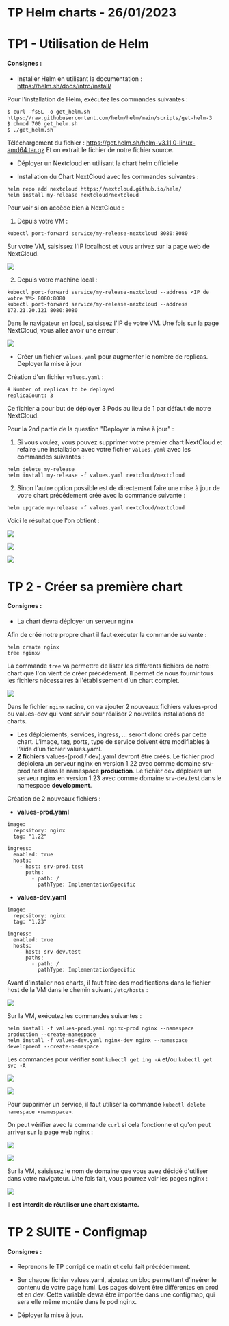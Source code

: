 # TP Helm charts - 26/01/2023
# TP1 - Utilisation de Helm

#### Consignes : 

+ Installer Helm en utilisant la documentation : https://helm.sh/docs/intro/install/

Pour l'installation de Helm, exécutez les commandes suivantes :

```shell
$ curl -fsSL -o get_helm.sh https://raw.githubusercontent.com/helm/helm/main/scripts/get-helm-3
$ chmod 700 get_helm.sh
$ ./get_helm.sh
```
Téléchargement du fichier : https://get.helm.sh/helm-v3.11.0-linux-amd64.tar.gz
Et on extrait le fichier de notre fichier source.

+ Déployer un Nextcloud en utilisant la chart helm officielle

+ Installation du Chart NextCloud avec les commandes suivantes : 

```
helm repo add nextcloud https://nextcloud.github.io/helm/
helm install my-release nextcloud/nextcloud
```

Pour voir si on accède bien à NextCloud :


1. Depuis votre VM : 

```
kubectl port-forward service/my-release-nextcloud 8080:8080
```

Sur votre VM, saisissez l'IP localhost et vous arrivez sur la page web de NextCloud.

![](https://i.imgur.com/Rvqt5n3.png)

2. Depuis votre machine local :

```
kubectl port-forward service/my-release-nextcloud --address <IP de votre VM> 8080:8080
kubectl port-forward service/my-release-nextcloud --address 172.21.20.121 8080:8080
```

Dans le navigateur en local, saisissez l'IP de votre VM.
Une fois sur la page NextCloud, vous allez avoir une erreur :

![](https://i.imgur.com/qojavNw.png)

+ Créer un fichier `values.yaml` pour augmenter le nombre de replicas.
  Deployer la mise à jour

Création d'un fichier `values.yaml` : 

```
# Number of replicas to be deployed
replicaCount: 3
```

Ce fichier a pour but de déployer 3 Pods au lieu de 1 par défaut de notre NextCloud.

Pour la 2nd partie de la question "Deployer la mise à jour" :
    
1. Si vous voulez, vous pouvez supprimer votre premier chart NextCloud et refaire une installation avec votre fichier `values.yaml` avec les commandes suivantes :

```
helm delete my-release
helm install my-release -f values.yaml nextcloud/nextcloud
```

2. Sinon l'autre option possible est de directement faire une mise à jour de votre chart précédement créé avec la commande suivante :

```
helm upgrade my-release -f values.yaml nextcloud/nextcloud
```

Voici le résultat que l'on obtient : 

![](https://i.imgur.com/vK3XjcL.png)

![](https://i.imgur.com/hy51wLF.png)

![](https://i.imgur.com/xmHNJVx.png)


# TP 2 - Créer sa première chart

#### Consignes : 

+ La chart devra déployer un serveur nginx

Afin de créé notre propre chart il faut exécuter la commande suivante :

```
helm create nginx
tree nginx/
```

La commande `tree` va permettre de lister les différents fichiers de notre chart que l'on vient de créer précédement. Il permet de nous fournir tous les fichiers nécessaires à l'établissement d'un chart complet.

![](https://i.imgur.com/f83cFiZ.png)

Dans le fichier `nginx` racine, on va ajouter 2 nouveaux fichiers values-prod ou values-dev qui vont servir pour réaliser 2 nouvelles installations de charts.

+ Les déploiements, services, ingress, … seront donc créés par cette chart.
  L’image, tag, ports, type de service doivent être modifiables à l’aide d’un fichier values.yaml.
+ **2 fichiers** values-(prod / dev).yaml devront être créés.
  Le fichier prod déploiera un serveur nginx en version 1.22 avec comme domaine srv-prod.test dans le namespace **production**.
  Le fichier dev déploiera un serveur nginx en version 1.23 avec comme domaine srv-dev.test dans le namespace **development**.
  
Création de 2 nouveaux fichiers : 

+ **values-prod.yaml**

```
image:
  repository: nginx
  tag: "1.22"

ingress:
  enabled: true
  hosts:
    - host: srv-prod.test
      paths:
        - path: /
          pathType: ImplementationSpecific
```

+ **values-dev.yaml**

```
image:
  repository: nginx
  tag: "1.23"

ingress:
  enabled: true
  hosts:
    - host: srv-dev.test
      paths:
        - path: /
          pathType: ImplementationSpecific
```

Avant d'installer nos charts, il faut faire des modifications dans le fichier host de la VM dans le chemin suivant `/etc/hosts` : 

![](https://i.imgur.com/weM7yiP.png)

Sur la VM, exécutez les commandes suivantes :

```
helm install -f values-prod.yaml nginx-prod nginx --namespace production --create-namespace
helm install -f values-dev.yaml nginx-dev nginx --namespace development --create-namespace
```
Les commandes pour vérifier sont `kubectl get ing -A` et/ou `kubectl get svc -A`

![](https://i.imgur.com/l67P9Ye.png)

![](https://i.imgur.com/BKFdIAE.png)

Pour supprimer un service, il faut utiliser la commande `kubectl delete namespace <namespace>`.

On peut vérifier avec la commande `curl` si cela fonctionne et qu'on peut arriver sur la page web nginx :

![](https://i.imgur.com/bUkOqd6.png)

![](https://i.imgur.com/QudIx4G.png)

Sur la VM, saisissez le nom de domaine que vous avez décidé d'utiliser dans votre navigateur. Une fois fait, vous pourrez voir les pages nginx :

![](https://i.imgur.com/k9i7Lpb.png)

**Il est interdit de réutiliser une chart existante.**

# TP 2 SUITE - Configmap

#### Consignes : 

+ Reprenons le TP corrigé ce matin et celui fait précédemment.
+ Sur chaque fichier values.yaml, ajoutez un bloc permettant d’insérer le contenu de votre page  html. 
  Les pages doivent être différentes en prod et en dev.
  Cette variable devra être importée dans une configmap, qui sera elle même montée dans le pod nginx.



+ Déployer la mise à jour.

